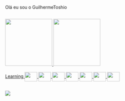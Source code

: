 Olá eu sou o GuilhermeToshio

 ##

<div>
  <a href="https://github.com/GuilhermeToshio">
  <img height="150em" src="https://github-readme-stats.vercel.app/api?username=guilhermetoshio&show_icons=true&theme=dark&include_all_commits=true&count_private=true"/>
  <img height="150em" src="https://github-readme-stats.vercel.app/api/top-langs/?username=guilhermetoshio&layout=compact&langs_count=7&theme=dark"/>
</div>
  <div style="display: inline_block"><br>
   Learning <img align="center" height="30" width="40" src="https://cdn.jsdelivr.net/gh/devicons/devicon/icons/c/c-original.svg" />
              <img align="center" height="30" width="40" src="https://cdn.jsdelivr.net/gh/devicons/devicon/icons/cplusplus/cplusplus-original.svg" />
              <img align="center" height="30" width="40" src="https://cdn.jsdelivr.net/gh/devicons/devicon/icons/csharp/csharp-original.svg" />
              <img align="center" height="30" width="40" src="https://cdn.jsdelivr.net/gh/devicons/devicon/icons/python/python-original.svg" />
              <img align="center" height="30" width="40" src="https://cdn.jsdelivr.net/gh/devicons/devicon/icons/css3/css3-original.svg" />
              <img align="center" height="30" width="40" src="https://cdn.jsdelivr.net/gh/devicons/devicon/icons/html5/html5-original.svg" />
              <img align="center" height="30" width="40" src="https://cdn.jsdelivr.net/gh/devicons/devicon/icons/javascript/javascript-original.svg" />
</div>
  
  ##
  
<div>
 <a href="https://www.linkedin.com/in/guilherme-iita-2b27231aa/" target="_blank"><img src="https://img.shields.io/badge/LinkedIn-0077B5?style=for-the-badge&logo=linkedin&logoColor=white" target="_blank"></a>         
</div>

 
